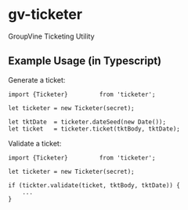 # gv-ticketer
GroupVine Ticketing Utility

## Example Usage (in Typescript)

Generate a ticket:

```
import {Ticketer}         from 'ticketer';

let ticketer = new Ticketer(secret);

let tktDate  = ticketer.dateSeed(new Date());
let ticket   = ticketer.ticket(tktBody, tktDate);
```

Validate a ticket:

```
import {Ticketer}         from 'ticketer';

let ticketer = new Ticketer(secret);

if (tickter.validate(ticket, tktBody, tktDate)) {
    ...
}
```
